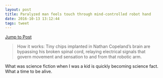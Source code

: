 ```yaml
---
layout: post
title: Paralyzed man feels touch through mind-controlled robot hand
date: 2016-10-13 13:12:44
tags: tweet
---
```

[Jump to Post](https://www.statnews.com/2016/10/13/paralyzed-man-touch-robot-hand/?s_campaign=stat:rss)

>How it works: Tiny chips implanted in Nathan Copeland’s brain are bypassing his broken spinal cord, relaying electrical signals that govern movement and sensation to and from that robotic arm.

What was science fiction when I was a kid is quickly becoming science fact. What a time to be alive. 
